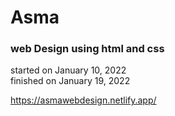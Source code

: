 # Asma
### web Design using html and css

started on  ‎January ‎10, ‎2022 <br>
finished on ‎January ‎19, ‎2022 <br>

https://asmawebdesign.netlify.app/
